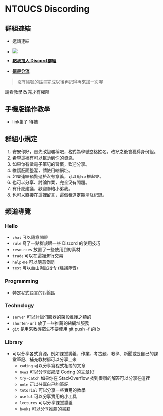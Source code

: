 # NTOUCS Discording

## 群組連結

+ 邀請連結
+ ![](https://i.imgur.com/4ParYGu.png)



+ [**點我加入 Discord 群組**](https://discord.gg/VQ5Nty8)
+ [**這是分流**](https://discord.gg/zdnrrug)

> 沒有帳號的註冊完成以後再記得再來加一次喔

請看教學 改完才有權限

## 手機版操作教學

+ link掛了 待補

## 群組小規定
1. 安安你好，首先改個暱稱吧，格式為學號空格姓名，改好之後會獲得身份組。
2. 希望這裡有可以幫助到你的資源。
3. 如果你有做電子筆記的習慣，歡迎分享。
4. 維護版面整潔，請使用縮網址。
5. 如果連結預覽過於沒有意義，可以用<>框起來。
6. 也可以分享、討論作業，完全沒有問題。
7. 有什麼建議，歡迎聯絡小弟我。
8. 也可以直接在這裡留言，這個頻道定期清除紀錄。

## 頻道導覽
### Hello
+ `chat` 可以隨意閒聊
+ `rule` 寫了一點群規跟一些 Discord 的使用技巧
+ `resources` 放置了一些使用到的素材
+ `trade` 可以在這裡進行交易
+ `help-me` 可以隨意發問
+ `test` 可以自由測試指令 (建議靜音)

### Programming
+ 特定程式語言的討論區

### Technology
+ `server` 可以討論伺服器的架設維護之類的
+ `shorten-url` 放了一些推薦的縮網址服務
+ `git` 是用來教導眾生不要使用 git push -f 的((x

### Library 
+ 可以分享各式資源，例如課堂講義、作業、考古題、教學、新聞或是自己的課堂筆記、補充教材都可以分享上來
    + `coding` 可以分享寫程式相關的文章
    + `news` 可以分享沒那麼 Coding 的文章((?
    + `try-catch` 如果你在 StackOverflow 找到很讚的解答可以分享在這裡
    + `note` 可以分享自己的筆記
    + `tutorial` 可以分享一些實用的教學
    + `useful` 可以分享實用的小工具
    + `lectures` 可以分享課堂講義
    + `books` 可以分享推薦的書籍
